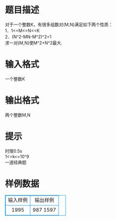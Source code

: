 # 

 
 # 题目描述 
对于一个整数K，有很多组数对(M,N)满足如下两个性质：<BR>	1．1&lt;=M&lt;=N&lt;=K<BR>	2．(N^2-MN-M^2)^2=1<BR>求一对(M,N)使M^2+N^2最大.<BR> 

 
 # 输入格式 
一个整数K<BR> 

 
 # 输出格式 
两个整数M,N<BR> 

 
 # 提示 
时限0.5s<BR>1&lt;=k&lt;=10^9<BR>一道经典题 
# 样例数据
<style>
        table,table tr th, table tr td { border:1px solid #0094ff; }
        table { width: 200px; min-height: 25px; line-height: 25px; text-align: center; border-collapse: collapse;}   
    </style>
<table>
	<tr>
		<td>输入样例</td>
		<td>输出样例</td>
	</tr>
<tr><td>1995
</td><td>987 1597
</td></tr></table>
